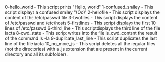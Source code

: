 0-hello_world - This script prints "Hello, world"
1-confused_smiley - This script displays a confused smiley "(Ôo)'
2-hellofile - This script displays the content of the /etc/passwd file
3-twofiles - This script displays the content of /etc/passwd and /etc/hosts
5-firstlines - This script displays the first 10 lines of /etc/passwd
6-third_line - This scriptdisplays the third line of the file iacta
8-cwd_state - This script writes into the file ls_cwd_content the result of the command ls -la
9-duplicate_last_line - This script duplicates the last line of the file iacta
10_no_more_js - This script deletes all the regular files (not the directories) with a .js extension that are present in the current directory and all its subfolders.
